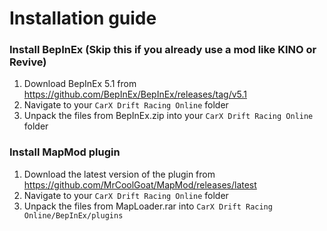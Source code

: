 # Installation guide
### Install BepInEx (Skip this if you already use a mod like KINO or Revive)
1. Download BepInEx 5.1 from https://github.com/BepInEx/BepInEx/releases/tag/v5.1
2. Navigate to your `CarX Drift Racing Online` folder
3. Unpack the files from BepInEx.zip into your `CarX Drift Racing Online` folder

### Install MapMod plugin
1. Download the latest version of the plugin from https://github.com/MrCoolGoat/MapMod/releases/latest
2. Navigate to your `CarX Drift Racing Online` folder
3. Unpack the files from MapLoader.rar into `CarX Drift Racing Online/BepInEx/plugins`
